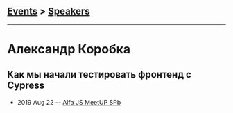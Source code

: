 ## [Events](../README.md) > [Speakers](../speakers.md)
---

# Александр Коробка

## Как мы начали тестировать фронтенд с Cypress
- 2019 Aug 22 -- [Alfa JS MeetUP SPb](https://www.youtube.com/watch?v=HTmbdhMqU6M&t=1220s)    
